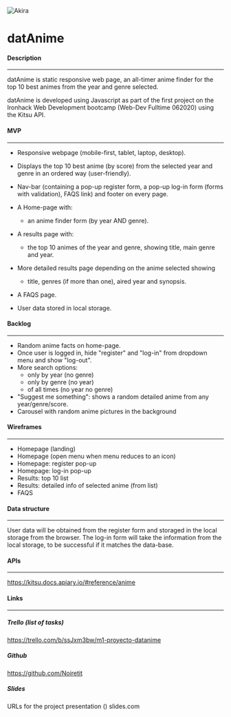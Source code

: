 ![Akira](https://media.giphy.com/media/12CSpwCtoy1Vfy/giphy.gif)

# datAnime

#### Description

---

datAnime is static responsive web page, an all-timer anime finder for the top 10 best animes from the year and genre selected.

datAnime is developed using Javascript as part of the first project on the Ironhack Web Development bootcamp (Web-Dev Fulltime 062020) using the Kitsu API.

#### MVP

---

- Responsive webpage (mobile-first, tablet, laptop, desktop).

- Displays the top 10 best anime (by score) from the selected year and genre in an ordered way (user-friendly).
- Nav-bar (containing a pop-up register form, a pop-up log-in form (forms with validation), FAQS link) and footer on every page.
- A Home-page with:
  - an anime finder form (by year AND genre).
- A results page with:
  - the top 10 animes of the year and genre, showing title, main genre and year.
- More detailed results page depending on the anime selected showing
  - title, genres (if more than one), aired year and synopsis.
- A FAQS page.

- User data stored in local storage.

#### Backlog

---

- Random anime facts on home-page.
- Once user is logged in, hide "register" and "log-in" from dropdown menu and show "log-out".
- More search options:
  - only by year (no genre)
  - only by genre (no year)
  - of all times (no year no genre)
- "Suggest me something": shows a random detailed anime from any year/genre/score.
- Carousel with random anime pictures in the background

#### Wireframes

---

- Homepage (landing)
- Homepage (open menu when menu reduces to an icon)
- Homepage: register pop-up
- Homepage: log-in pop-up
- Results: top 10 list
- Results: detailed info of selected anime (from list)
- FAQS

#### Data structure

---

User data will be obtained from the register form and storaged in the local storage from the browser. The log-in form will take the information from the local storage, to be successful if it matches the data-base.

#### APIs

---

https://kitsu.docs.apiary.io/#reference/anime

#### Links

---

##### Trello (list of tasks)

https://trello.com/b/ssJxm3bw/m1-proyecto-datanime

##### Github

https://github.com/Noiretit

##### Slides

URLs for the project presentation () slides.com
